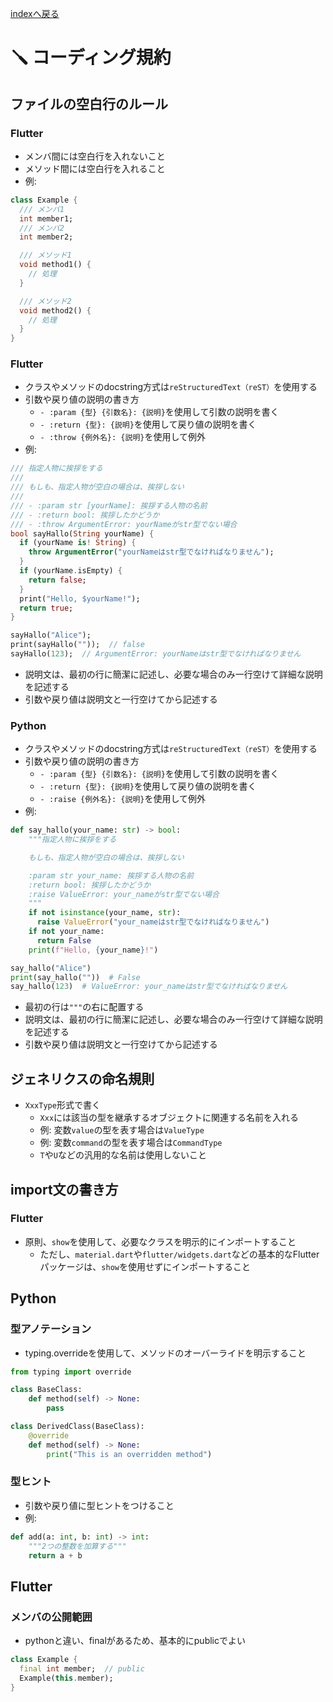 [indexへ戻る](../index.md)
# 🪛 コーディング規約

## ファイルの空白行のルール
### Flutter
- メンバ間には空白行を入れないこと
- メソッド間には空白行を入れること
- 例:
```dart
class Example {
  /// メンバ1
  int member1;
  /// メンバ2
  int member2;

  /// メソッド1
  void method1() {
    // 処理
  }

  /// メソッド2
  void method2() {
    // 処理
  }
}

```


### Flutter
- クラスやメソッドのdocstring方式は`reStructuredText（reST）`を使用する
- 引数や戻り値の説明の書き方
  - `- :param {型} {引数名}: {説明}`を使用して引数の説明を書く
  - `- :return {型}: {説明}`を使用して戻り値の説明を書く
  - `- :throw {例外名}: {説明}`を使用して例外
- 例:  
```dart
/// 指定人物に挨拶をする
///
/// もしも、指定人物が空白の場合は、挨拶しない
///
/// - :param str [yourName]: 挨拶する人物の名前
/// - :return bool: 挨拶したかどうか
/// - :throw ArgumentError: yourNameがstr型でない場合
bool sayHallo(String yourName) {
  if (yourName is! String) {
    throw ArgumentError("yourNameはstr型でなければなりません");
  }
  if (yourName.isEmpty) {
    return false;
  }
  print("Hello, $yourName!");
  return true;
}

sayHallo("Alice");
print(sayHallo(""));  // false
sayHallo(123);  // ArgumentError: yourNameはstr型でなければなりません
```
- 説明文は、最初の行に簡潔に記述し、必要な場合のみ一行空けて詳細な説明を記述する
- 引数や戻り値は説明文と一行空けてから記述する

### Python
- クラスやメソッドのdocstring方式は`reStructuredText（reST）`を使用する
- 引数や戻り値の説明の書き方
  - `- :param {型} {引数名}: {説明}`を使用して引数の説明を書く
  - `- :return {型}: {説明}`を使用して戻り値の説明を書く
  - `- :raise {例外名}: {説明}`を使用して例外
- 例:  
```python
def say_hallo(your_name: str) -> bool:
    """指定人物に挨拶をする

    もしも、指定人物が空白の場合は、挨拶しない

    :param str your_name: 挨拶する人物の名前
    :return bool: 挨拶したかどうか
    :raise ValueError: your_nameがstr型でない場合
    """
    if not isinstance(your_name, str):
      raise ValueError("your_nameはstr型でなければなりません")
    if not your_name:
      return False
    print(f"Hello, {your_name}!")

say_hallo("Alice")
print(say_hallo(""))  # False
say_hallo(123)  # ValueError: your_nameはstr型でなければなりません
```
- 最初の行は`"""`の右に配置する
- 説明文は、最初の行に簡潔に記述し、必要な場合のみ一行空けて詳細な説明を記述する
- 引数や戻り値は説明文と一行空けてから記述する

## ジェネリクスの命名規則
- `XxxType`形式で書く
  - `Xxx`には該当の型を継承するオブジェクトに関連する名前を入れる
  - 例: 変数`value`の型を表す場合は`ValueType`
  - 例: 変数`command`の型を表す場合は`CommandType`
  - `T`や`U`などの汎用的な名前は使用しないこと

## import文の書き方
### Flutter
- 原則、`show`を使用して、必要なクラスを明示的にインポートすること
  - ただし、`material.dart`や`flutter/widgets.dart`などの基本的なFlutterパッケージは、`show`を使用せずにインポートすること

## Python
### 型アノテーション
- typing.overrideを使用して、メソッドのオーバーライドを明示すること
```python
from typing import override

class BaseClass:
    def method(self) -> None:
        pass

class DerivedClass(BaseClass):
    @override
    def method(self) -> None:
        print("This is an overridden method")
```

### 型ヒント
- 引数や戻り値に型ヒントをつけること
- 例:
```python
def add(a: int, b: int) -> int:
    """2つの整数を加算する"""
    return a + b
```

## Flutter
### メンバの公開範囲
- pythonと違い、finalがあるため、基本的にpublicでよい
```dart
class Example {
  final int member;  // public
  Example(this.member);
}
```
